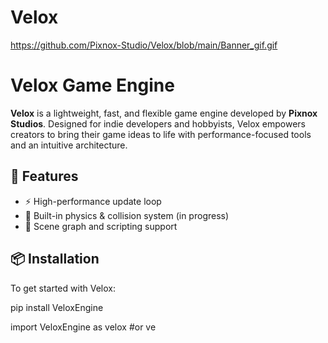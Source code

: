 # Velox

https://github.com/Pixnox-Studio/Velox/blob/main/Banner_gif.gif

# Velox Game Engine

**Velox** is a lightweight, fast, and flexible game engine developed by **Pixnox Studios**. Designed for indie developers and hobbyists, Velox empowers creators to bring their game ideas to life with performance-focused tools and an intuitive architecture.

## 🚀 Features

- ⚡ High-performance update loop
- 🧰 Built-in physics & collision system (in progress)
- 📝 Scene graph and scripting support

## 📦 Installation

To get started with Velox:

pip install VeloxEngine

import VeloxEngine as velox #or ve
